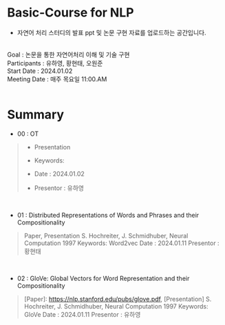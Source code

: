 # Basic-Course for NLP
- 자연어 처리 스터디의 발표 ppt 및 논문 구현 자료를 업로드하는 공간입니다.
</br></br>

Goal : 논문을 통한 자연어처리 이해 및 기술 구현</br>
Participants : 유하영, 황현태, 오원준</br>
Start Date : 2024.01.02</br>
Meeting Date : 매주 목요일 11:00.AM
</br></br>

# Summary

* 00 : OT</br>
>   - Presentation</br>
> 
> - Keywords: </br>
> - Date : 2024.01.02</br>
> - Presentor : 유하영</br>
</br>

* 01 : Distributed Representations of Words and Phrases
and their Compositionality
> Paper, Presentation
> S. Hochreiter, J. Schmidhuber, Neural Computation 1997
> Keywords: Word2vec
> Date : 2024.01.11
> Presentor : 황현태
</br>

* 02 : GloVe: Global Vectors for Word Representation
and their Compositionality
> [Paper]: https://nlp.stanford.edu/pubs/glove.pdf, [Presentation]
> S. Hochreiter, J. Schmidhuber, Neural Computation 1997
> Keywords: GloVe
> Date : 2024.01.11
> Presentor : 유하영
</br>


